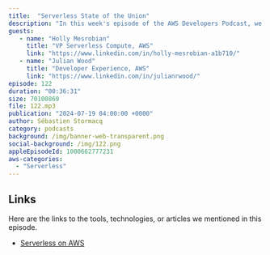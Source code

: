```yaml
---
title:  "Serverless State of the Union"
description: "In this week's episode of the AWS Developers Podcast, we delve into the current state of serverless adoption in 2024. We'll address common questions from developers, including the practical uses of serverless, AWS's ongoing investments in this technology, and whether serverless has become the standard for cloud architectures. Whether you're new to serverless or an experienced user with multiple workloads in production, this episode offers valuable insights and updates on serverless technology's trajectory. Join us to learn why serverless is here to stay and how it can benefit your development projects."
guests:
   - name: "Holly Mesrobian"
     title: "VP Serverless Compute, AWS"
     link: "https://www.linkedin.com/in/holly-mesrobian-a1b710/"
   - name: "Julian Wood"
     title: "Developer Experience, AWS"
     link: "https://www.linkedin.com/in/julianrwood/"
episode: 122
duration: "00:36:31" 
size: 70100869
file: 122.mp3
publication: "2024-07-19 04:00:00 +0000"
author: Sébastien Stormacq
category: podcasts
background: /img/banner-web-transparent.png
social-background: /img/122.png
appleEpisodeId: 1000662777231
aws-categories:
  - "Serverless"
---
```



## Links

Here are the links to the tools, technologies, or articles we mentioned in this episode.

- [Serverless on AWS](https://aws.amazon.com/serverless/)